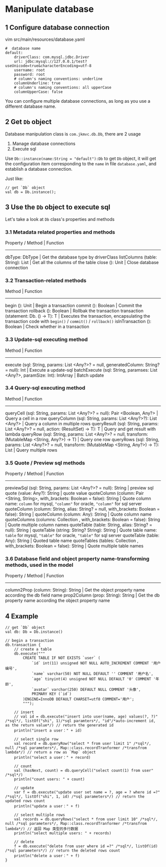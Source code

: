 # Manipulate database

## 1 Configure database connection

vim src/main/resources/database.yaml

```
#  database name
default:
    driverClass: com.mysql.jdbc.Driver
    url: jdbc:mysql://127.0.0.1/test?useUnicode=true&characterEncoding=utf-8
    username: root
    password: root
    # column's naming conventions: underline
    columnUnderline: true
    # column's naming conventions: all upperCase
    columnUpperCase: false
```

You can configure multiple database connections, as long as you use a different database name.

## 2 Get `Db` object

Database manipulation class is `com.jkmvc.db.Db`, there are 2 usage
1. Manage database connections
2. Execute sql

Use `Db::instance(name:String = "default"):Db` to get `Db` object, it will get the configuration item corresponding to the `name` in file `database.yaml`, and establish a database connection.

Just like:

```
// get `Db` object
val db = Db.instance();
```

## 3 Use the `Db` object to execute sql

Let's take a look at `Db` class's properties and methods

### 3.1 Metadata related properties and methods

Property / Method | Function
--- --- --- ---
dbType: DbType | Get the database type by driverClass
listColumns (table: String): List <String> | Get all the columns of the table
close (): Unit | Close database connection

### 3.2 Transaction-related methods

Method | Function
--- --- --- ---
begin (): Unit | Begin a transaction
commit (): Boolean | Commit the transaction
rollback (): Boolean | Rollbak the transaction
transaction (statement: Db. () -> T): T | Executes the transaction, encapsulating the transaction code with `begin()` / `commit()` / `rollback()`
isInTransaction (): Boolean | Check whether in a transaction

### 3.3 Update-sql executing method

Method | Function
--- --- --- ---
execute (sql: String, params: List <Any?>? = null, generatedColumn: String? = null): Int | Execute a update-sql
batchExecute (sql: String, paramses: List <Any?>, paramSize: Int): IntArray | Batch update

### 3.4 Query-sql executing method

Method | Function
--- --- --- ---
queryCell (sql: String, params: List <Any?>? = null): Pair <Boolean, Any?> | Query a cell in a row
queryColumn (sql: String, params: List <Any?>?): List <Any?> | Query a column in multiple rows
queryResult (sql: String, params: List <Any?>? = null, action: (ResultSet) -> T): T | Query and get result with lambda
queryRow (sql: String, params: List <Any?>? = null, transform: (MutableMap <String, Any?>) -> T) | Query one row
queryRows (sql: String, params: List <Any?>? = null, transform: (MutableMap <String, Any?>) -> T): List <T> | Query multiple rows

### 3.5 Quote / Preview sql methods

Property / Method | Function
--- --- --- ---
previewSql (sql: String, params: List <Any?>? = null): String | preview sql
quote (value: Any?): String | quote value
quoteColumn (column: Pair <String, String>, with_brackets: Boolean = false): String | Quote column name: ``column`` for mysql, `"column"` for oracle, `"column"` for sql server
quoteColumn (column: String, alias: String? = null, with_brackets: Boolean = false): String | quoteColumn (column: Any): String | Quote column name
quoteColumns (columns: Collection <Any>, with_brackets: Boolean = false): String | Quote multiple column names
quoteTable (table: String, alias: String? = null): String | quoteTable (string: String? String): String | Quote table name: ``table`` for mysql, `"table"` for oracle, `"table"` for sql server
quoteTable (table: Any): String | Quoted table name
quoteTables (tables: Collection <Any>, with_brackets: Boolean = false): String | Quote multiple table names

### 3.6 Database field and object property name-transforming methods, used in the model

Property / Method | Function
--- --- --- ---
column2Prop (column: String): String | Get the object property name according the db field name
prop2Column (prop: String): String | Get the db property name according the object property name

## 4 Example

```
// get `Db` object
val db: Db = Db.instance()

// begin a transaction
db.transaction {
    // create a table
    db.execute("""
        CREATE TABLE IF NOT EXISTS `user` (
            `id` int(11) unsigned NOT NULL AUTO_INCREMENT COMMENT '用户编号',
            `name` varchar(50) NOT NULL DEFAULT '' COMMENT '用户名',
            `age` tinyint(4) unsigned NOT NULL DEFAULT '0' COMMENT '年龄',
            `avatar` varchar(250) DEFAULT NULL COMMENT '头像',
            PRIMARY KEY (`id`)
        )ENGINE=InnoDB DEFAULT CHARSET=utf8 COMMENT='用户';
        """);

    // insert
    // val id = db.execute("insert into user(name, age) values(?, ?)" /*sql*/, listOf("shi", 1)/*sql paramters*/, "id"/*auto-increment id, as the return value*/) // return the generated id
    println("insert a user：" + id)

    // select single row
    val record = db.queryRow("select * from user limit 1" /*sql*/, null /*sql parameters*/, Map::class.recordTranformer /*transfrom lambda*/) // return a row as `Map` object
    println("select a user：" + record)

    // count
    val (hasNext, count) = db.queryCell("select count(1) from user" /*sql*/)
    println("count users: " + count)

    // update
    var f = db.execute("update user set name = ?, age = ? where id =?" /*sql*/, listOf("shi", 1, id) /*sql parameters*/) // return the updated rows count
    println("update a user：" + f)

    // select multiple rows
    val records = db.queryRows("select * from user limit 10" /*sql*/, null /*sql parameters*/, Map::class.recordTranformer /*transfrom lambda*/) // 返回 Map 类型的多行数据
    println("select multiple users: " + records)

    // delete
    f = db.execute("delete from user where id =?" /*sql*/, listOf(id) /*sql parameters*/) // return the deleted rows count
    println("delete a user：" + f)
}
```